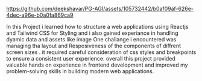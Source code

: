 
https://github.com/deekshavar/PG-AGI/assets/105732442/b0af09af-626e-4dec-a96e-b0a0fa869ca9



In this Project i learned how to structure a web applications using Reactjs and Tailwind CSS for Styling and i also gained experiance in handling dyamic data and assets like image 
One challange i encountered was managing tha layout and Resposiveness of the components of diffrent screen sizes .
it  required careful consideration of css styles and breakpoints to ensure a consistent user experience.
overall this project provided valuable hands on experience in frontend development and improved my problem-solving skills in building modern web applications.

